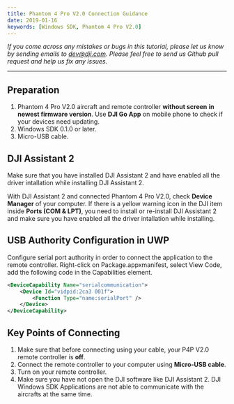 ```yaml
---
title: Phantom 4 Pro V2.0 Connection Guidance
date: 2019-01-16
keywords: [Windows SDK, Phantom 4 Pro V2.0]
---
```


*If you come across any mistakes or bugs in this tutorial, please let us know by sending emails to dev@dji.com. Please feel free to send us Github pull request and help us fix any issues.*

---

## Preparation

1. Phantom 4 Pro V2.0 aircraft and remote controller **without screen** **in newest firmware version**. Use **DJI Go App** on mobile phone to check if your devices need updating.
2. Windows SDK 0.1.0 or later.
3. Micro-USB cable.

## DJI Assistant 2

Make sure that you have installed DJI Assistant 2 and have enabled all the driver intallation while installing DJI Assistant 2.

With DJI Assistant 2 and connected Phantom 4 Pro V2.0, check **Device Manager** of your computer. If there is a yellow warning icon in the DJI item inside **Ports (COM & LPT)**, you need to install or re-install DJI Assistant 2 and make sure you have enabled all the driver intallation while installing.


## USB Authority Configuration in UWP

Configure serial port authority in order to connect the application to the remote controller. Right-click on Package.appxmanifest, select View Code, add the following code in the Capabilities element.

```XML
<DeviceCapability Name="serialcommunication">
    <Device Id="vidpid:2ca3 001f">
        <Function Type="name:serialPort" />
    </Device>
</DeviceCapability>
```

## Key Points of Connecting

1. Make sure that before connecting using your cable, your P4P V2.0 remote controller is **off**.
2. Connect the remote controller to your computer using **Micro-USB cable**.
3. Turn on your remote controller.
4. Make sure you have not open the DJI software like DJI Assistant 2. DJI Windows SDK Applications are not able to communicate with the aircrafts at the same time.


